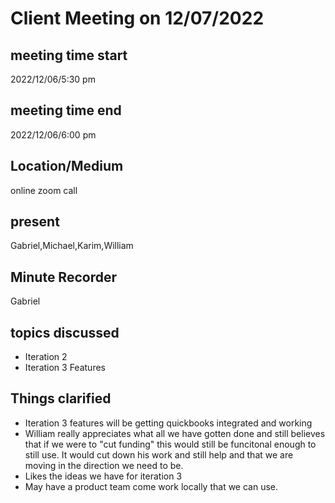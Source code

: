 # Client Meeting on 12/07/2022
## meeting time start
2022/12/06/5:30 pm
## meeting time end
2022/12/06/6:00 pm
## Location/Medium
online zoom call
## present
Gabriel,Michael,Karim,William
## Minute Recorder
Gabriel
## topics discussed
* Iteration 2
* Iteration 3 Features
## Things clarified
* Iteration 3 features will be getting quickbooks integrated and working
* William really appreciates what all we have gotten done and still believes that if we were to "cut funding" this would still be funcitonal enough to still use. It would cut down his work and still help and that we are moving in the direction we need to be.
* Likes the ideas we have for iteration 3
* May have a product team come work locally that we can use.

